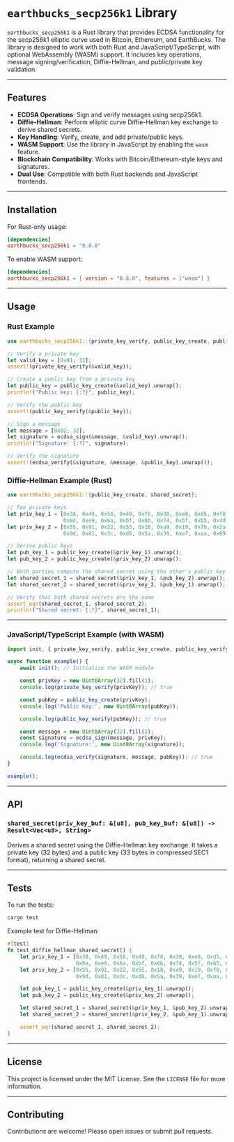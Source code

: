 # `earthbucks_secp256k1` Library

`earthbucks_secp256k1` is a Rust library that provides ECDSA functionality for the secp256k1 elliptic curve used in Bitcoin, Ethereum, and EarthBucks. The library is designed to work with both Rust and JavaScript/TypeScript, with optional WebAssembly (WASM) support. It includes key operations, message signing/verification, Diffie-Hellman, and public/private key validation.

---

## Features

- **ECDSA Operations**: Sign and verify messages using secp256k1.
- **Diffie-Hellman**: Perform elliptic curve Diffie-Hellman key exchange to derive shared secrets.
- **Key Handling**: Verify, create, and add private/public keys.
- **WASM Support**: Use the library in JavaScript by enabling the `wasm` feature.
- **Blockchain Compatibility**: Works with Bitcoin/Ethereum-style keys and signatures.
- **Dual Use**: Compatible with both Rust backends and JavaScript frontends.

---

## Installation

For Rust-only usage:

```toml
[dependencies]
earthbucks_secp256k1 = "0.8.0"
```

To enable WASM support:

```toml
[dependencies]
earthbucks_secp256k1 = { version = "0.8.0", features = ["wasm"] }
```

---

## Usage

### Rust Example

```rust
use earthbucks_secp256k1::{private_key_verify, public_key_create, public_key_verify, ecdsa_sign, ecdsa_verify};

// Verify a private key
let valid_key = [0x01; 32];
assert!(private_key_verify(&valid_key));

// Create a public key from a private key
let public_key = public_key_create(&valid_key).unwrap();
println!("Public key: {:?}", public_key);

// Verify the public key
assert!(public_key_verify(&public_key));

// Sign a message
let message = [0x02; 32];
let signature = ecdsa_sign(&message, &valid_key).unwrap();
println!("Signature: {:?}", signature);

// Verify the signature
assert!(ecdsa_verify(&signature, &message, &public_key).unwrap());
```

### Diffie-Hellman Example (Rust)

```rust
use earthbucks_secp256k1::{public_key_create, shared_secret};

// Two private keys
let priv_key_1 = [0x38, 0x49, 0x58, 0x49, 0xf8, 0x38, 0xe8, 0xd5, 0xf8, 0xc9, 0x4d, 0xf2, 0x7a, 0x3c, 0x91, 0x8d,
                  0x8e, 0xe9, 0x6a, 0xbf, 0x6b, 0x74, 0x5f, 0xb5, 0x4d, 0x82, 0x1b, 0xf9, 0x5b, 0x6e, 0x5d, 0xc3];
let priv_key_2 = [0x55, 0x91, 0x22, 0x55, 0x18, 0xa9, 0x19, 0xf0, 0x2a, 0x3f, 0x8c, 0x9a, 0x7a, 0x1b, 0xc1, 0xe2,
                  0x9d, 0x81, 0x3c, 0xd8, 0x5a, 0x39, 0xe7, 0xaa, 0x89, 0x9d, 0xf4, 0x64, 0x5e, 0x4a, 0x6b, 0x91];

// Derive public keys
let pub_key_1 = public_key_create(&priv_key_1).unwrap();
let pub_key_2 = public_key_create(&priv_key_2).unwrap();

// Both parties compute the shared secret using the other's public key
let shared_secret_1 = shared_secret(&priv_key_1, &pub_key_2).unwrap();
let shared_secret_2 = shared_secret(&priv_key_2, &pub_key_1).unwrap();

// Verify that both shared secrets are the same
assert_eq!(shared_secret_1, shared_secret_2);
println!("Shared secret: {:?}", shared_secret_1);
```

---

### JavaScript/TypeScript Example (with WASM)

```javascript
import init, { private_key_verify, public_key_create, public_key_verify, ecdsa_sign, ecdsa_verify } from './your-wasm-package';

async function example() {
    await init(); // Initialize the WASM module

    const privKey = new Uint8Array(32).fill(1);
    console.log(private_key_verify(privKey)); // true

    const pubKey = public_key_create(privKey);
    console.log('Public Key:', new Uint8Array(pubKey));

    console.log(public_key_verify(pubKey)); // true

    const message = new Uint8Array(32).fill(2);
    const signature = ecdsa_sign(message, privKey);
    console.log('Signature:', new Uint8Array(signature));

    console.log(ecdsa_verify(signature, message, pubKey)); // true
}

example();
```

---

## API

### `shared_secret(priv_key_buf: &[u8], pub_key_buf: &[u8]) -> Result<Vec<u8>, String>`
Derives a shared secret using the Diffie-Hellman key exchange. It takes a private key (32 bytes) and a public key (33 bytes in compressed SEC1 format), returning a shared secret.

---

## Tests

To run the tests:

```bash
cargo test
```

Example test for Diffie-Hellman:

```rust
#[test]
fn test_diffie_hellman_shared_secret() {
    let priv_key_1 = [0x38, 0x49, 0x58, 0x49, 0xf8, 0x38, 0xe8, 0xd5, 0xf8, 0xc9, 0x4d, 0xf2, 0x7a, 0x3c, 0x91, 0x8d,
                      0x8e, 0xe9, 0x6a, 0xbf, 0x6b, 0x74, 0x5f, 0xb5, 0x4d, 0x82, 0x1b, 0xf9, 0x5b, 0x6e, 0x5d, 0xc3];
    let priv_key_2 = [0x55, 0x91, 0x22, 0x55, 0x18, 0xa9, 0x19, 0xf0, 0x2a, 0x3f, 0x8c, 0x9a, 0x7a, 0x1b, 0xc1, 0xe2,
                      0x9d, 0x81, 0x3c, 0xd8, 0x5a, 0x39, 0xe7, 0xaa, 0x89, 0x9d, 0xf4, 0x64, 0x5e, 0x4a, 0x6b, 0x91];

    let pub_key_1 = public_key_create(&priv_key_1).unwrap();
    let pub_key_2 = public_key_create(&priv_key_2).unwrap();

    let shared_secret_1 = shared_secret(&priv_key_1, &pub_key_2).unwrap();
    let shared_secret_2 = shared_secret(&priv_key_2, &pub_key_1).unwrap();

    assert_eq!(shared_secret_1, shared_secret_2);
}
```

---

## License

This project is licensed under the MIT License. See the `LICENSE` file for more information.

---

## Contributing

Contributions are welcome! Please open issues or submit pull requests.
